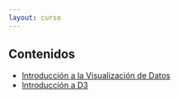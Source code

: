 ```yaml
---
layout: curso
---
```


<!-- Table of Contents -->
## Contenidos

- [Introducción a la Visualización de Datos]({{site.baseurl}}/pages/introduccion-visualizacion.html)
- [Introducción a D3]({{site.baseurl}}/pages/introduccion-d3.html)

